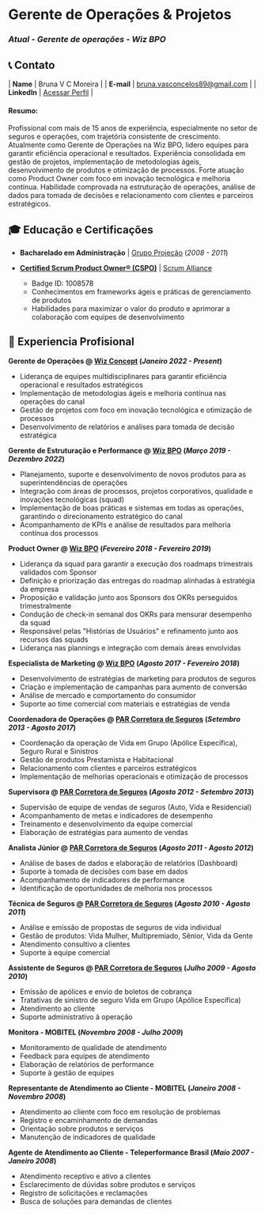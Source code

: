# Gerente de Operações & Projetos
### _Atual - Gerente de operações - Wiz BPO_

## 📞 Contato

| **Name**   | Bruna V C Moreira | 
| **E-mail**   | <a href="mailto:bruna.vasconcelos89@gmail.com">bruna.vasconcelos89@gmail.com</a> | 
| **LinkedIn**   | <a href="https://www.linkedin.com/in/bruna-moreira-495672153/" target="_blank">Acessar Perfil</a> | 

#### Resumo: 
 Profissional com mais de 15 anos de experiência, especialmente no setor de seguros e operações, com trajetória consistente de crescimento. Atualmente como Gerente de Operações na Wiz BPO, lidero equipes para garantir eficiência operacional e resultados. Experiência consolidada em gestão de projetos, implementação de metodologias ágeis, desenvolvimento de produtos e otimização de processos. Forte atuação como Product Owner com foco em inovação tecnológica e melhoria contínua. Habilidade comprovada na estruturação de operações, análise de dados para tomada de decisões e relacionamento com clientes e parceiros estratégicos.

## 🎓 Educação e Certificações

- **Bacharelado em Administração** | <a href="https://www.projecao.br/" target="_blank">Grupo Projeção</a> (_2008 - 2011_)

- **<a href="https://www.scrumalliance.org/" target="_blank">Certified Scrum Product Owner® (CSPO)</a>** | <a href="https://www.scrumalliance.org/" target="_blank">Scrum Alliance</a>
  - Badge ID: 1008578
  - Conhecimentos em frameworks ágeis e práticas de gerenciamento de produtos
  - Habilidades para maximizar o valor do produto e aprimorar a colaboração com equipes de desenvolvimento


## 💼 Experiencia Profisional

**Gerente de Operações @ <a href="https://www.wizconcept.com.br/" target="_blank">Wiz Concept</a> (_Janeiro 2022 - Present_)**
- Liderança de equipes multidisciplinares para garantir eficiência operacional e resultados estratégicos
- Implementação de metodologias ágeis e melhoria contínua nas operações do canal
- Gestão de projetos com foco em inovação tecnológica e otimização de processos
- Desenvolvimento de relatórios e análises para tomada de decisão estratégica

**Gerente de Estruturação e Performance @ <a href="https://wiz.com.br/" target="_blank">Wiz BPO</a> (_Março 2019 - Dezembro 2022_)**
- Planejamento, suporte e desenvolvimento de novos produtos para as superintendências de operações
- Integração com áreas de processos, projetos corporativos, qualidade e inovações tecnológicas (squad)
- Implementação de boas práticas e sistemas em todas as operações, garantindo o direcionamento estratégico do canal
- Acompanhamento de KPIs e análise de resultados para melhoria contínua dos processos

**Product Owner @ <a href="https://wiz.com.br/" target="_blank">Wiz BPO</a> (_Fevereiro 2018 - Fevereiro 2019_)**
- Liderança da squad para garantir a execução dos roadmaps trimestrais validados com Sponsor
- Definição e priorização das entregas do roadmap alinhadas à estratégia da empresa
- Proposição e validação junto aos Sponsors dos OKRs perseguidos trimestralmente
- Condução de check-in semanal dos OKRs para mensurar desempenho da squad
- Responsável pelas "Histórias de Usuários" e refinamento junto aos recursos das squads
- Liderança nas plannings e integração com demais áreas envolvidas

**Especialista de Marketing @ <a href="https://wiz.com.br/" target="_blank">Wiz BPO</a> (_Agosto 2017 - Fevereiro 2018_)**
- Desenvolvimento de estratégias de marketing para produtos de seguros
- Criação e implementação de campanhas para aumento de conversão
- Análise de mercado e comportamento do consumidor
- Suporte ao time comercial com materiais e estratégias de venda

**Coordenadora de Operações @ <a href="https://wiz.com.br/" target="_blank">PAR Corretora de Seguros</a> (_Setembro 2013 - Agosto 2017_)**
- Coordenação da operação de Vida em Grupo (Apólice Específica), Seguro Rural e Sinistros
- Gestão de produtos Prestamista e Habitacional
- Relacionamento com clientes e parceiros estratégicos
- Implementação de melhorias operacionais e otimização de processos

**Supervisora @ <a href="https://wiz.com.br/" target="_blank">PAR Corretora de Seguros</a> (_Agosto 2012 - Setembro 2013_)**
- Supervisão de equipe de vendas de seguros (Auto, Vida e Residencial)
- Acompanhamento de metas e indicadores de desempenho
- Treinamento e desenvolvimento da equipe comercial
- Elaboração de estratégias para aumento de vendas

**Analista Júnior @ <a href="https://wiz.com.br/" target="_blank">PAR Corretora de Seguros</a> (_Agosto 2011 - Agosto 2012_)**
- Análise de bases de dados e elaboração de relatórios (Dashboard)
- Suporte à tomada de decisões com base em dados
- Acompanhamento de indicadores de performance
- Identificação de oportunidades de melhoria nos processos

**Técnica de Seguros @ <a href="https://wiz.com.br/" target="_blank">PAR Corretora de Seguros</a> (_Agosto 2010 - Agosto 2011_)**
- Análise e emissão de propostas de seguros de vida individual
- Gestão de produtos: Vida Mulher, Multipremiado, Sênior, Vida da Gente
- Atendimento consultivo a clientes
- Suporte à equipe comercial

**Assistente de Seguros @ <a href="https://wiz.com.br/" target="_blank">PAR Corretora de Seguros</a> (_Julho 2009 - Agosto 2010_)**
- Emissão de apólices e envio de boletos de cobrança
- Tratativas de sinistro de seguro Vida em Grupo (Apólice Específica)
- Atendimento ao cliente
- Suporte administrativo à operação

**Monitora - MOBITEL (_Novembro 2008 - Julho 2009_)**
- Monitoramento de qualidade de atendimento
- Feedback para equipes de atendimento
- Elaboração de relatórios de performance
- Suporte à gestão de equipes

**Representante de Atendimento ao Cliente - MOBITEL (_Janeiro 2008 - Novembro 2008_)**
- Atendimento ao cliente com foco em resolução de problemas
- Registro e encaminhamento de demandas
- Orientação sobre produtos e serviços
- Manutenção de indicadores de qualidade

**Agente de Atendimento ao Cliente - Teleperformance Brasil (_Maio 2007 - Janeiro 2008_)**
- Atendimento receptivo e ativo a clientes
- Esclarecimento de dúvidas sobre produtos e serviços
- Registro de solicitações e reclamações
- Busca de soluções para demandas de clientes
